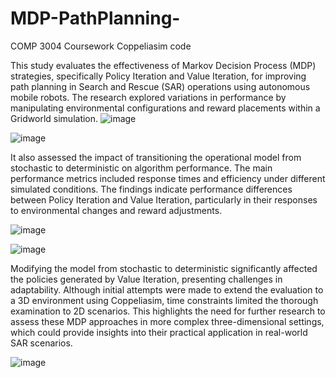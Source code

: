 # MDP-PathPlanning-
COMP 3004 Coursework Coppeliasim code 

This study evaluates the effectiveness of Markov Decision Process (MDP) strategies, specifically Policy Iteration and Value Iteration, for improving path planning in Search and Rescue (SAR) operations using autonomous mobile robots. The research explored variations in performance by manipulating environmental configurations and reward placements within a Gridworld simulation. 
![image](https://github.com/user-attachments/assets/23217b5c-f5dd-4bea-a9b8-53a2169aa50a)

![image](https://github.com/user-attachments/assets/43eae4e0-fe21-4ac2-8d3b-21dcaea38f31)

It also assessed the impact of transitioning the operational model from stochastic to deterministic on algorithm performance. The main performance metrics included response times and efficiency under different simulated conditions. The findings indicate performance differences between Policy Iteration and Value Iteration, particularly in their responses to environmental changes and reward adjustments.

![image](https://github.com/user-attachments/assets/076d407a-c0df-46aa-958e-067c7345d1b0)

![image](https://github.com/user-attachments/assets/48c74a3c-b58e-45df-997d-559883cfb375)

Modifying the model from stochastic to deterministic significantly affected the policies generated by Value Iteration, presenting challenges in adaptability. Although initial attempts were made to extend the evaluation to a 3D environment using Coppeliasim, time constraints limited the thorough examination to 2D scenarios. This highlights the need for further research to assess these MDP approaches in more complex three-dimensional settings, which could provide insights into their practical application in real-world SAR scenarios.

![image](https://github.com/user-attachments/assets/39fbd5cd-dc02-4be5-8d91-1e30bb45b3b3)
